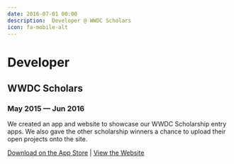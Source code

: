 ```yaml
---
date: 2016-07-01 00:00
description:  Developer @ WWDC Scholars
icon: fa-mobile-alt
---
```

# Developer
## WWDC Scholars
### May 2015 — Jun 2016

We created an app and website to showcase our WWDC Scholarship entry apps. We also gave the other scholarship winners a chance to upload their open projects onto the site. 

[Download on the App Store](https://apps.apple.com/app/scholars-of-wwdc/id1459158255) | [View the Website](https://www.wwdcscholars.com/)
